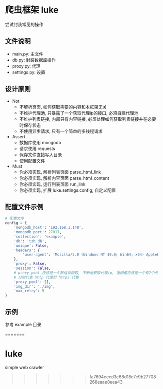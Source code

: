 # 爬虫框架 luke

尝试封装常见的操作

## 文件说明
* main.py: 主文件
* db.py: 封装数据库操作
* proxy.py: 代理
* settings.py: 设置

## 设计原则
* Not
  * 不解析页面, 如何获取需要的内容和本框架无关
  * 不维护代理池, 只暴露了一个获取代理ip的接口, 必须自建代理池
  * 不维护列表链接, 内部只有内容链接, 必须处理如何获取列表链接并在必要时保存状态
  * 不使用异步请求, 只有一个简单的多线程请求
* Assert 
  * 数据库使用 mongodb
  * 请求使用 requests
  * 保存文件直接写入目录
  * 使用配置文件
* Must
  * 你必须实现, 解析列表页面 parse_html_link
  * 你必须实现, 解析内容页面 parse_html_content
  * 你必须实现, 运行列表页面 run_link
  * 你必须实现, 扩展 luke.settings.config, 自定义配置


## 配置文件示例
```python
# 配置文件
config = {
    'mongodb_host': '192.168.1.148',
    'mongodb_port': 27017,
    'collection': 'example',
    'db': 'tzh_db',
    'unique': False,
    'headers': {
        'user-agent': 'Mozilla/5.0 (Windows NT 10.0; Win64; x64) AppleWebKit/537.36 (KHTML, like Gecko) Chrome/65.0.3325.181 Safari/537.36',
    },
    'proxy': False,
    'session': False,
    # proxy_pool 应该是一个数组或函数, 不断地获取代理ip, 返回值应该是一个有2个元素的列表或元组
    # 分别代表 http 代理和 https 代理
    'proxy_pool': [],
    'img_dir': './img',
    'max_retry': 5
}
```

## 示例
参考 example 目录


=======
# luke
simple web crawler
>>>>>>> fa7694eecd3c68d18c7c9b27708268eaae8eea43
